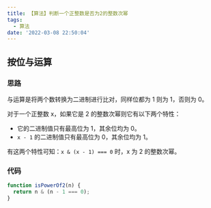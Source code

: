 ```yaml
---
title: 【算法】判断一个正整数是否为2的整数次幂
tags:
  - 算法
date: '2022-03-08 22:50:04'
---
```


## 按位与运算

### 思路

与运算是将两个数转换为二进制进行比对，同样位都为 1 则为 1，否则为 0。

对于一个正整数 x，如果它是 2 的整数次幂则它有以下两个特性：

- 它的二进制值只有最高位为 1，其余位均为 0。
- `x - 1` 的二进制值只有最高位为 0，其余位均为 1。

有这两个特性可知：`x & (x - 1) === 0` 时，x 为 2 的整数次幂。

### 代码

```js
function isPowerOf2(n) {
  return n & (n - 1 === 0);
}
```
